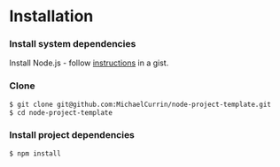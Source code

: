# Installation


### Install system dependencies

Install Node.js - follow [instructions](https://gist.github.com/MichaelCurrin/aa1fc56419a355972b96bce23f3bccba) in a gist.

### Clone

```sh
$ git clone git@github.com:MichaelCurrin/node-project-template.git
$ cd node-project-template
```

### Install project dependencies

```sh
$ npm install
```
